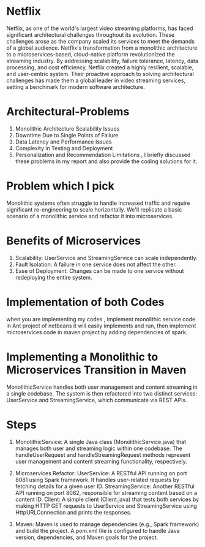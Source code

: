 # Netflix
Netflix, as one of the world's largest video streaming platforms, has faced significant architectural challenges throughout its evolution. These challenges arose as the company scaled its services to meet the demands of a global audience. Netflix's transformation from a monolithic architecture to a microservices-based, cloud-native platform revolutionized the streaming industry. By addressing scalability, failure tolerance, latency, data processing, and cost efficiency, Netflix created a highly resilient, scalable, and user-centric system. Their proactive approach to solving architectural challenges has made them a global leader in video streaming services, setting a benchmark for modern software architecture.
# Architectural-Problems
1. Monolithic Architecture Scalability Issues
2. Downtime Due to Single Points of Failure
3. Data Latency and Performance Issues
4. Complexity in Testing and Deployment
5. Personalization and Recommendation Limitations ,
   I briefly discussed these problems in my report and also provide the coding solutions for it.
# Problem which I pick
Monolithic systems often struggle to handle increased traffic and require significant re-engineering to scale horizontally. We'll replicate a basic scenario of a monolithic service and refactor it into microservices.
# Benefits of Microservices
1. Scalability: UserService and StreamingService can scale independently.
2. Fault Isolation: A failure in one service does not affect the other.
3. Ease of Deployment: Changes can be made to one service without redeploying the entire system.
# Implementation of both Codes
when you are implementing my codes , implement monolithic service code in Ant project of netbeans it will easily implements and run, then implement microservices code in maven project by adding dependencies of spark. 
# Implementing a Monolithic to Microservices Transition in Maven
MonolithicService handles both user management and content streaming in a single codebase. The system is then refactored into two distinct services: UserService and StreamingService, which communicate via REST APIs.
# Steps 
1. MonolithicService:
A single Java class (MonolithicService.java) that manages both user and streaming logic within one codebase. The handleUserRequest and handleStreamingRequest methods represent user management and content streaming functionality, respectively.

2. Microservices Refactor:
UserService: A RESTful API running on port 8081 using Spark framework. It handles user-related requests by fetching details for a given user ID.
StreamingService: Another RESTful API running on port 8082, responsible for streaming content based on a content ID.
Client: A simple client (Client.java) that tests both services by making HTTP GET requests to UserService and StreamingService using HttpURLConnection and prints the responses.

3. Maven:
Maven is used to manage dependencies (e.g., Spark framework) and build the project. A pom.xml file is configured to handle Java version, dependencies, and Maven goals for the project.
